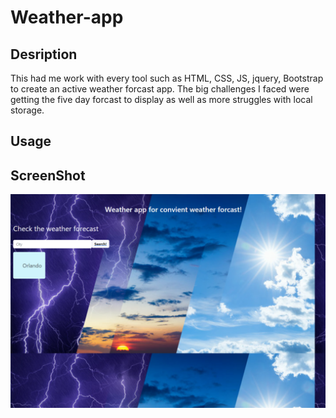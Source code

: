 # Weather-app

## Desription
This had me work with every tool such as HTML, CSS, JS, jquery, Bootstrap to create an active weather forcast app. The big challenges I faced were getting the five day forcast to display as well as more struggles with local storage. 

## Usage



## ScreenShot
![Screenshot](./assets/127.0.0.1_5501_index.html.png)